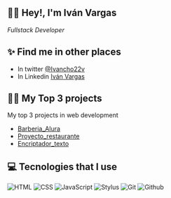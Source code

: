 ## 👋🏻 Hey!, I'm Iván Vargas
<p><em>Fullstack Developer</em></p>

## ✨ Find me in other places
- In twitter [@Ivancho22v]([twitter.com/LeoCode0](https://twitter.com/Ivancho22v))
- In Linkedin [Iván Vargas](https://www.linkedin.com/in/ivan-vargas-gantiva-developer/)

## 💪🏻 My Top 3 projects
My top 3 projects in web development

- [Barberia_Alura](https://mr-gantiva.github.io/barberia-alura/)
- [Proyecto_restaurante](https://mr-gantiva.github.io/proyecto-restaurante/)
- [Encriptador_texto](https://mr-gantiva.github.io/encriptador-texto/)

## 💻 Tecnologies that I use

![HTML](https://img.shields.io/badge/HTML5-E34F26?style=for-the-badge&logo=html5&logoColor=white) ![CSS](https://img.shields.io/badge/CSS3-1572B6?style=for-the-badge&logo=css3&logoColor=white) ![JavaScript](https://img.shields.io/badge/JavaScript-323330?style=for-the-badge&logo=javascript&logoColor=F7DF1E) ![Stylus](https://img.shields.io/badge/Stylus-333333?style=for-the-badge&logo=stylus&logoColor=white)  ![Git](https://img.shields.io/badge/Git-F05032?style=for-the-badge&logo=git&logoColor=white) ![Github](https://img.shields.io/badge/GitHub-100000?style=for-the-badge&logo=github&logoColor=white)
